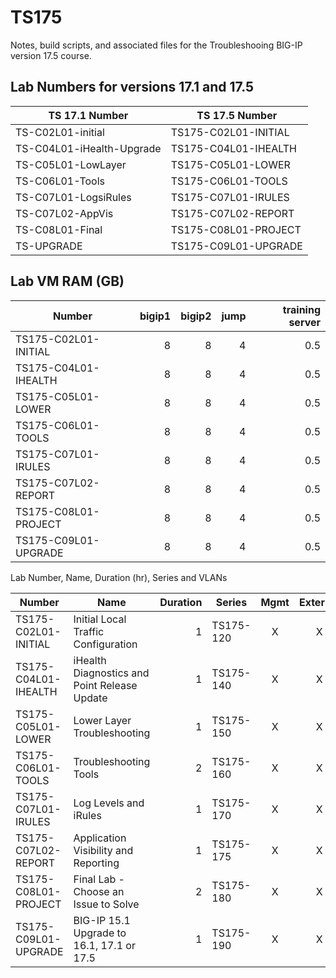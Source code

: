 # TS175

Notes, build scripts, and associated files for the Troubleshooing BIG-IP version 17.5 course.

## Lab Numbers for versions 17.1 and 17.5

|TS 17.1 Number           |TS 17.5 Number      |
|-------------------------|--------------------|
|TS-C02L01-initial        |TS175-C02L01-INITIAL|
|TS-C04L01-iHealth-Upgrade|TS175-C04L01-IHEALTH|
|TS-C05L01-LowLayer       |TS175-C05L01-LOWER  |
|TS-C06L01-Tools          |TS175-C06L01-TOOLS  |
|TS-C07L01-LogsiRules     |TS175-C07L01-IRULES |
|TS-C07L02-AppVis         |TS175-C07L02-REPORT |
|TS-C08L01-Final          |TS175-C08L01-PROJECT|
|TS-UPGRADE               |TS175-C09L01-UPGRADE|

## Lab VM RAM (GB)

|Number              |bigip1|bigip2|jump|training server|
|--------------------|-----:|-----:|---:|--------------:|
|TS175-C02L01-INITIAL|8     |8     |4   |0.5            |
|TS175-C04L01-IHEALTH|8     |8     |4   |0.5            |
|TS175-C05L01-LOWER  |8     |8     |4   |0.5            |
|TS175-C06L01-TOOLS  |8     |8     |4   |0.5            |
|TS175-C07L01-IRULES |8     |8     |4   |0.5            |
|TS175-C07L02-REPORT |8     |8     |4   |0.5            |
|TS175-C08L01-PROJECT|8     |8     |4   |0.5            |
|TS175-C09L01-UPGRADE|8     |8     |4   |0.5            |

Lab Number, Name, Duration (hr), Series and VLANs

|Number                  |Name                                        |Duration|Series   |Mgmt|External|Internal|
|------------------------|--------------------------------------------|-------:|---------|:--:|:------:|:------:|
|TS175-C02L01-INITIAL    |Initial Local Traffic Configuration         |       1|TS175-120|X   |X       |X       |
|TS175-C04L01-IHEALTH    |iHealth Diagnostics and Point Release Update|       1|TS175-140|X   |X       |X       |
|TS175-C05L01-LOWER      |Lower Layer Troubleshooting                 |       1|TS175-150|X   |X       |X       |
|TS175-C06L01-TOOLS      |Troubleshooting Tools                       |       2|TS175-160|X   |X       |X       |
|TS175-C07L01-IRULES     |Log Levels and iRules                       |       1|TS175-170|X   |X       |X       |
|TS175-C07L02-REPORT     |Application Visibility and Reporting        |       1|TS175-175|X   |X       |X       |
|TS175-C08L01-PROJECT    |Final Lab - Choose an Issue to Solve        |       2|TS175-180|X   |X       |X       |
|TS175-C09L01-UPGRADE    |BIG-IP 15.1 Upgrade to 16.1, 17.1 or 17.5   |       1|TS175-190|X   |X       |X       |
